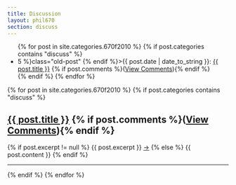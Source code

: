 ```yaml
---
title: Discussion
layout: phil670
section: discuss
---
```


<article class="postindex">
<ul>
{% for post in site.categories.670f2010 %}
{% if post.categories contains "discuss" %}
<li {% if forloop.index > 5 %}class="old-post" {% endif %}><span class="postdate">{{ post.date | date_to_string }}</span>: <a class="title" href="{{ post.url }}">{{ post.title }}</a>  {% if post.comments %}<span class="comments">(<a href="{{ post.url }}#disqus_thread">View Comments</a>)</span>{% endif %} </li>
{% endif %}
{% endfor %}
</ul>
</article>

{% for post in site.categories.670f2010 %}
{% if post.categories contains "discuss" %}
<article>
  <h1><a class="title" href="{{ post.url }}">{{ post.title }}</a> {% if post.comments %}<span class="comments">(<a href="{{ post.url }}#disqus_thread">View Comments</a>)</span>{% endif %}
  </h1>
  {% if post.excerpt != null %}
  {{ post.excerpt }}
  <a href="{{ post.url }}">→</a>
  {% else %}
  {{ post.content }}
  {% endif %}
  <hr>
</article>
{% endif %}
{% endfor %}